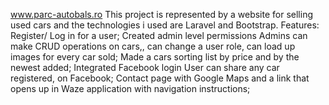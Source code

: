
www.parc-autobals.ro 
This project is represented by a website for selling used cars and the technologies i used are Laravel and Bootstrap. 
Features:
Register/ Log in for a user;
Created admin level permissions
Admins can make CRUD operations on cars,, can change a user role, can load up images for every car sold;
Made a cars sorting list by price and by the newest added;
Integrated Facebook login
User can share any car registered, on Facebook;
Contact page with Google Maps and a link that opens up in Waze application with navigation instructions;

